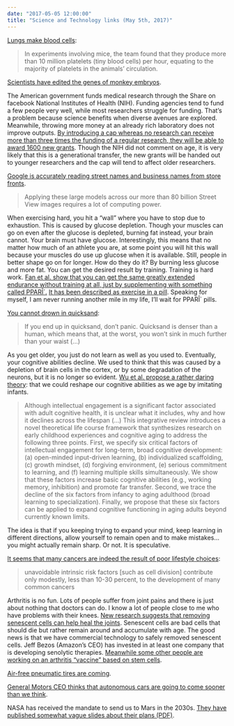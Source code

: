 ```yaml
---
date: "2017-05-05 12:00:00"
title: "Science and Technology links (May 5th, 2017)"
---
```




[Lungs make blood cells](http://www.sciencealert.com/an-unexpected-new-lung-function-has-been-discovered-and-it-could-disrupt-decades-of-scientific-thought):

>In experiments involving mice, the team found that they produce more than 10 million platelets (tiny blood cells) per hour, equating to the majority of platelets in the animals&rsquo; circulation.

[Scientists have edited the genes of monkey embryos](https://medicalxpress.com/news/2017-05-success-nonhuman-primate-gene.html).

The American government funds medical research through the Share on facebook National Institutes of Health (NIH). Funding agencies tend to fund a few people very well, while most researchers struggle for funding. That&rsquo;s a problem because science benefits when diverse avenues are explored. Meanwhile, throwing more money at an already rich laboratory does not improve outputs. [By introducing a cap whereas no research can receive more than three times the funding of a regular research, they will be able to award 1600 new grants](http://www.sciencemag.org/news/2017/05/nih-impose-grant-cap-free-funds-more-investigators). Though the NIH did not comment on age, it is very likely that this is a generational transfer, the new grants will be handed out to younger researchers and the cap will tend to affect older researchers.

[Google is accurately reading street names and business names from store fronts](https://research.googleblog.com/2017/05/updating-google-maps-with-deep-learning.html).

> Applying these large models across our more than 80 billion Street View images requires a lot of computing power.



When exercising hard, you hit a &ldquo;wall&rdquo; where you have to stop due to exhaustion. This is caused by glucose depletion. Though your muscles can go on even after the glucose is depleted, burning fat instead, your brain cannot. Your brain must have glucose. Interestingly, this means that no matter how much of an athlete you are, at some point you will hit this wall because your muscles do use up glucose when it is available. Still, people in better shape go on for longer. How do they do it? By burning less glucose and more fat. You can get the desired result by training. Training is hard work. [Fan et al. show that you can get the same greatly extended endurance without training at all, just by supplementing with something called PPARÎ´.](http://www.cell.com/cell-metabolism/fulltext/S1550-4131(17)30211-5) [It has been described as exercise in a pill](http://www.salk.edu/news-release/exercise-pill-boosts-athletic-endurance-70-percent/). Speaking for myself, I am never running another mile in my life, I&rsquo;ll wait for PPARÎ´ pills.

[You cannot drown in quicksand](https://fuckyeahfluiddynamics.tumblr.com/post/160301448249/quicksand-is-complicated-stuff-its-typically-a):

>If you end up in quicksand, don&rsquo;t panic. Quicksand is denser than a human, which means that, at the worst, you won&rsquo;t sink in much further than your waist (&hellip;)


As you get older, you just do not learn as well as you used to. Eventually, your cognitive abilities decline. We used to think that this was caused by a depletion of brain cells in the cortex, or by some degradation of the neurons, but it is no longer so evident. [Wu et al. propose a rather daring theory](https://www.karger.com/Article/Abstract/458720): that we could reshape our cognitive abilities as we age by imitating infants.

>Although intellectual engagement is a significant factor associated with adult cognitive health, it is unclear what it includes, why and how it declines across the lifespan (&hellip;) This integrative review introduces a novel theoretical life course framework that synthesizes research on early childhood experiences and cognitive aging to address the following three points. First, we specify six critical factors of intellectual engagement for long-term, broad cognitive development: (a) open-minded input-driven learning, (b) individualized scaffolding, (c) growth mindset, (d) forgiving environment, (e) serious commitment to learning, and (f) learning multiple skills simultaneously. We show that these factors increase basic cognitive abilities (e.g., working memory, inhibition) and promote far transfer. Second, we trace the decline of the six factors from infancy to aging adulthood (broad learning to specialization). Finally, we propose that these six factors can be applied to expand cognitive functioning in aging adults beyond currently known limits.


The idea is that if you keeping trying to expand your mind, keep learning in different directions, allow yourself to remain open and to make mistakes&hellip; you might actually remain sharp. Or not. It is speculative.

[It seems that many cancers are indeed the result of poor lifestyle choices](https://www.statnews.com/2015/12/16/cancers-bad-luck/):

>unavoidable intrinsic risk factors [such as cell division] contribute only modestly, less than 10-30 percent, to the development of many common cancers


Arthritis is no fun. Lots of people suffer from joint pains and there is just about nothing that doctors can do. I know a lot of people close to me who have problems with their knees. [New research suggests that removing senescent cells can help heal the joints](http://www.leafscience.org/osteoarthritis/). Senescent cells are bad cells that should die but rather remain around and accumulate with age. The good news is that we have commercial technology to safely removed senescent cells. Jeff Bezos (Amazon&rsquo;s CEO) has invested in at least one company that is developing senolytic therapies. [Meanwhile some other people are working on an arthritis &ldquo;vaccine&rdquo; based on stem cells](https://m.medicalxpress.com/news/2017-04-stem-cells-arthritis-goal-vaccine.html).

[Air-free pneumatic tires are coming](https://boingboing.net/2017/04/29/air-free-non-pneumatic-tires-a.html).

[General Motors CEO thinks that autonomous cars are going to come sooner than we think](http://www.cnbc.com/2017/04/28/autonomy-will-come-sooner-than-you-think-says-gm-ceo-barra.html).

NASA has received the mandate to send us to Mars in the 2030s. [They have published somewhat vague slides about their plans (PDF)](https://www.nasa.gov/sites/default/files/atoms/files/nss_chart_v23.pdf).

